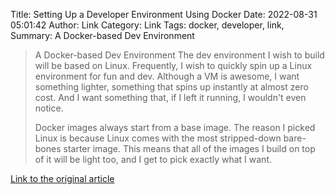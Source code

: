 Title: Setting Up a Developer Environment Using Docker
Date: 2022-08-31 05:01:42
Author: Link
Category: Link
Tags: docker, developer, link, 
Summary: A Docker-based Dev Environment

> A Docker-based Dev Environment
> The dev environment I wish to build will be based on Linux. Frequently, I wish to quickly spin up a Linux environment for fun and dev. Although a VM is awesome, I want something lighter, something that spins up instantly at almost zero cost. And I want something that, if I left it running, I wouldn't even notice.
> 
> Docker images always start from a base image. The reason I picked Linux is because Linux comes with the most stripped-down bare-bones starter image. This means that all of the images I build on top of it will be light too, and I get to pick exactly what I want.

[Link to the original article](https://www.codemag.com/Article/1811021/Docker-for-Developers)
